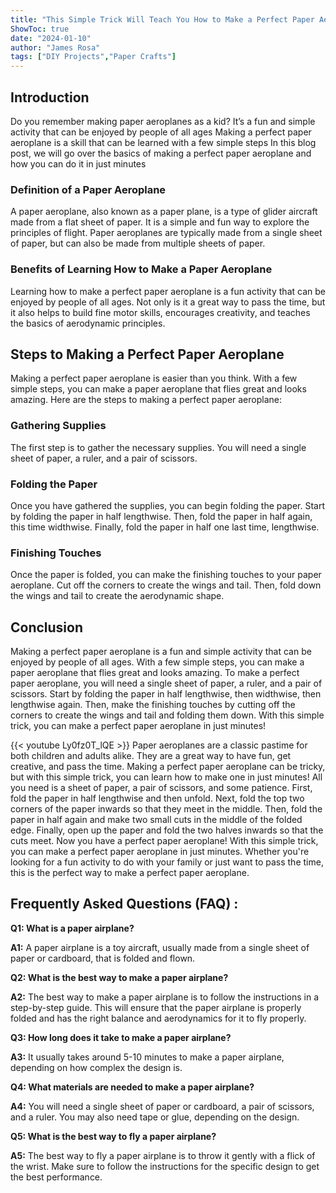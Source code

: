 ```yaml
---
title: "This Simple Trick Will Teach You How to Make a Perfect Paper Aeroplane in Just Minutes!"
ShowToc: true 
date: "2024-01-10"
author: "James Rosa" 
tags: ["DIY Projects","Paper Crafts"]
---
```

## Introduction

Do you remember making paper aeroplanes as a kid? It’s a fun and simple activity that can be enjoyed by people of all ages Making a perfect paper aeroplane is a skill that can be learned with a few simple steps In this blog post, we will go over the basics of making a perfect paper aeroplane and how you can do it in just minutes

### Definition of a Paper Aeroplane

A paper aeroplane, also known as a paper plane, is a type of glider aircraft made from a flat sheet of paper. It is a simple and fun way to explore the principles of flight. Paper aeroplanes are typically made from a single sheet of paper, but can also be made from multiple sheets of paper.

### Benefits of Learning How to Make a Paper Aeroplane

Learning how to make a perfect paper aeroplane is a fun activity that can be enjoyed by people of all ages. Not only is it a great way to pass the time, but it also helps to build fine motor skills, encourages creativity, and teaches the basics of aerodynamic principles.

## Steps to Making a Perfect Paper Aeroplane

Making a perfect paper aeroplane is easier than you think. With a few simple steps, you can make a paper aeroplane that flies great and looks amazing. Here are the steps to making a perfect paper aeroplane:

### Gathering Supplies

The first step is to gather the necessary supplies. You will need a single sheet of paper, a ruler, and a pair of scissors.

### Folding the Paper

Once you have gathered the supplies, you can begin folding the paper. Start by folding the paper in half lengthwise. Then, fold the paper in half again, this time widthwise. Finally, fold the paper in half one last time, lengthwise.

### Finishing Touches

Once the paper is folded, you can make the finishing touches to your paper aeroplane. Cut off the corners to create the wings and tail. Then, fold down the wings and tail to create the aerodynamic shape.

## Conclusion

Making a perfect paper aeroplane is a fun and simple activity that can be enjoyed by people of all ages. With a few simple steps, you can make a paper aeroplane that flies great and looks amazing. To make a perfect paper aeroplane, you will need a single sheet of paper, a ruler, and a pair of scissors. Start by folding the paper in half lengthwise, then widthwise, then lengthwise again. Then, make the finishing touches by cutting off the corners to create the wings and tail and folding them down. With this simple trick, you can make a perfect paper aeroplane in just minutes!

{{< youtube Ly0fz0T_lQE >}} 
Paper aeroplanes are a classic pastime for both children and adults alike. They are a great way to have fun, get creative, and pass the time. Making a perfect paper aeroplane can be tricky, but with this simple trick, you can learn how to make one in just minutes! All you need is a sheet of paper, a pair of scissors, and some patience. First, fold the paper in half lengthwise and then unfold. Next, fold the top two corners of the paper inwards so that they meet in the middle. Then, fold the paper in half again and make two small cuts in the middle of the folded edge. Finally, open up the paper and fold the two halves inwards so that the cuts meet. Now you have a perfect paper aeroplane! With this simple trick, you can make a perfect paper aeroplane in just minutes. Whether you're looking for a fun activity to do with your family or just want to pass the time, this is the perfect way to make a perfect paper aeroplane.

## Frequently Asked Questions (FAQ) :
**Q1: What is a paper airplane?**

**A1:** A paper airplane is a toy aircraft, usually made from a single sheet of paper or cardboard, that is folded and flown.

**Q2: What is the best way to make a paper airplane?**

**A2:** The best way to make a paper airplane is to follow the instructions in a step-by-step guide. This will ensure that the paper airplane is properly folded and has the right balance and aerodynamics for it to fly properly.

**Q3: How long does it take to make a paper airplane?**

**A3:** It usually takes around 5-10 minutes to make a paper airplane, depending on how complex the design is.

**Q4: What materials are needed to make a paper airplane?**

**A4:** You will need a single sheet of paper or cardboard, a pair of scissors, and a ruler. You may also need tape or glue, depending on the design.

**Q5: What is the best way to fly a paper airplane?**

**A5:** The best way to fly a paper airplane is to throw it gently with a flick of the wrist. Make sure to follow the instructions for the specific design to get the best performance.



